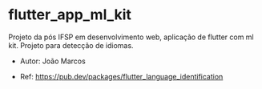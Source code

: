 # flutter_app_ml_kit

Projeto da pós IFSP em desenvolvimento web, aplicação de flutter com ml kit. 
Projeto para detecção de idiomas. 

- Autor: João Marcos

- Ref: https://pub.dev/packages/flutter_language_identification